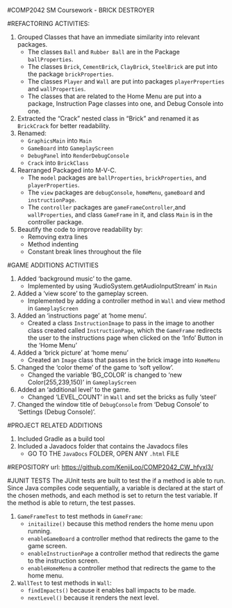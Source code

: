 #COMP2042 SM Coursework - BRICK DESTROYER

#REFACTORING ACTIVITIES:
1) Grouped Classes that have an immediate similarity into relevant packages. 	
   - The classes `Ball` and `Rubber Ball` are in the Package `ballProperties`.
   - The classes `Brick`, `CementBrick`, `ClayBrick`, `SteelBrick` are put into the package `brickProperties`.
   - The classes `Player` and `Wall` are put into packages `playerProperties` and `wallProperties`.
   - The classes that are related to the Home Menu are put into a package, Instruction Page classes into one, and Debug Console into one.
2) Extracted the “Crack” nested class in “Brick” and renamed it as `BrickCrack` for better readability.
3) Renamed:
   - `GraphicsMain` into `Main`
   - `GameBoard` into `GameplayScreen`
   - `DebugPanel` into `RenderDebugConsole`
   - `Crack` into `BrickClass`
4) Rearranged Packaged into M-V-C.
   - The `model` packages are `ballProperties`, `brickProperties`, and `playerProperties`.
   - The `view` packages are `debugConsole`, `homeMenu`, `gameBoard` and `instructionPage`.
   - The `controller` packages are `gameFrameController`,and `wallProperties`, and class `GameFrame` in it, and class `Main` is in the controller package.
5) Beautify the code to improve readability by:
   - Removing extra lines
   - Method indenting
   - Constant break lines throughout the file

#GAME ADDITIONS ACTIVITIES
1) Added ‘background music’ to the game.
   - Implemented by using ‘AudioSystem.getAudioInputStream’ in `Main`
2) Added a ‘view score’ to the gameplay screen.
   - Implemented by adding a controller method in `Wall` and view method in `GameplayScreen`
3) Added an ‘instructions page’ at ‘home menu’.
   - Created a class `InstructionImage` to pass in the image to another class created called `InstructionPage`, which the `GameFrame` redirects the user to the instructions page when clicked on the ‘Info’ Button in the ‘Home Menu’
4) Added a ‘brick picture’ at ‘home menu’
   - Created an `Image` class that passes in the brick image into `HomeMenu`
5) Changed the ‘color theme’ of the game to ‘soft yellow’.
   - Changed the variable ‘BG_COLOR’ is changed to ‘new Color(255,239,150)’ in `GameplayScreen`
6) Added an ‘additional level’ to the game.
   - Changed ‘LEVEL_COUNT’ in `Wall` and set the bricks as fully ‘steel’
7) Changed the window title of `DebugConsole` from ‘Debug Console’ to ‘Settings (Debug Console)’.

#PROJECT RELATED ADDITIONS
1) Included Gradle as a build tool
2) Included a Javadocs folder that contains the Javadocs files
   - GO TO THE `JavaDocs` FOLDER, OPEN ANY `.html` FILE

#REPOSITORY
url: https://github.com/KenjiLoo/COMP2042_CW_hfyxl3/

#JUNIT TESTS
The JUnit tests are built to test the if a method is able to run. Since Java compiles code sequentially, a variable is declared at the start of the chosen methods, and each method is set to return the test variable. If the method is able to return, the test passes.
1) `GameFrameTest` to test methods in `GameFrame`: 
   - `initailize()` because this method renders the home menu upon running. 
   - `enableGameBoard` a controller method that redirects the game to the game screen. 
   - `enableInstructionPage` a controller method that redirects the game to the instruction screen.
   - `enableHomeMenu` a controller method that redirects the game to the home menu.
2) `WallTest` to test methods in `Wall`:
   - `findImpacts()` because it enables ball impacts to be made. 
   - `nextLevel()` because it renders the next level.
   